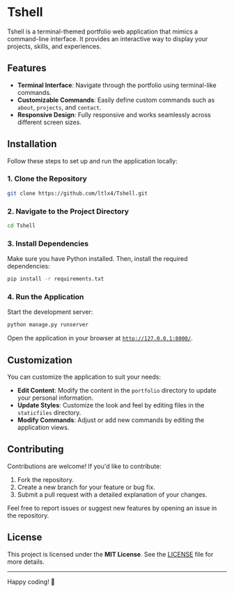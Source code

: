 # Tshell

Tshell is a terminal-themed portfolio web application that mimics a command-line interface. It provides an interactive way to display your projects, skills, and experiences.

## Features

- **Terminal Interface**: Navigate through the portfolio using terminal-like commands.  
- **Customizable Commands**: Easily define custom commands such as `about`, `projects`, and `contact`.  
- **Responsive Design**: Fully responsive and works seamlessly across different screen sizes.  

## Installation

Follow these steps to set up and run the application locally:

### 1. Clone the Repository

```bash
git clone https://github.com/ltlx4/Tshell.git
```

### 2. Navigate to the Project Directory

```bash
cd Tshell
```

### 3. Install Dependencies

Make sure you have Python installed. Then, install the required dependencies:

```bash
pip install -r requirements.txt
```

### 4. Run the Application

Start the development server:

```bash
python manage.py runserver
```

Open the application in your browser at [`http://127.0.0.1:8000/`](http://127.0.0.1:8000/).

## Customization

You can customize the application to suit your needs:

- **Edit Content**: Modify the content in the `portfolio` directory to update your personal information.  
- **Update Styles**: Customize the look and feel by editing files in the `staticfiles` directory.  
- **Modify Commands**: Adjust or add new commands by editing the application views.  

## Contributing

Contributions are welcome! If you'd like to contribute:

1. Fork the repository.  
2. Create a new branch for your feature or bug fix.  
3. Submit a pull request with a detailed explanation of your changes.  

Feel free to report issues or suggest new features by opening an issue in the repository.

## License

This project is licensed under the **MIT License**. See the [LICENSE](LICENSE) file for more details.

---

Happy coding! 🚀
